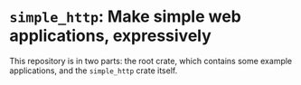 # `simple_http`: Make simple web applications, expressively

This repository is in two parts: the root crate, which contains some example applications, and the `simple_http` crate itself.